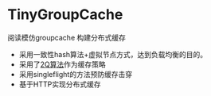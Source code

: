 # TinyGroupCache
阅读模仿groupcache 构建分布式缓存
* 采用一致性hash算法+虚拟节点方式，达到负载均衡的目的。
* 采用了[2Q算法](http://www.vldb.org/conf/1994/P439.PDF)作为缓存策略 
* 采用singleflight的方法预防缓存击穿
* 基于HTTP实现分布式缓存

